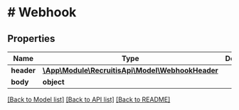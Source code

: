 # # Webhook

## Properties

Name | Type | Description | Notes
------------ | ------------- | ------------- | -------------
**header** | [**\App\Module\RecruitisApi\Model\WebhookHeader**](WebhookHeader.md) |  | [optional]
**body** | **object** |  | [optional]

[[Back to Model list]](../../README.md#models) [[Back to API list]](../../README.md#endpoints) [[Back to README]](../../README.md)
